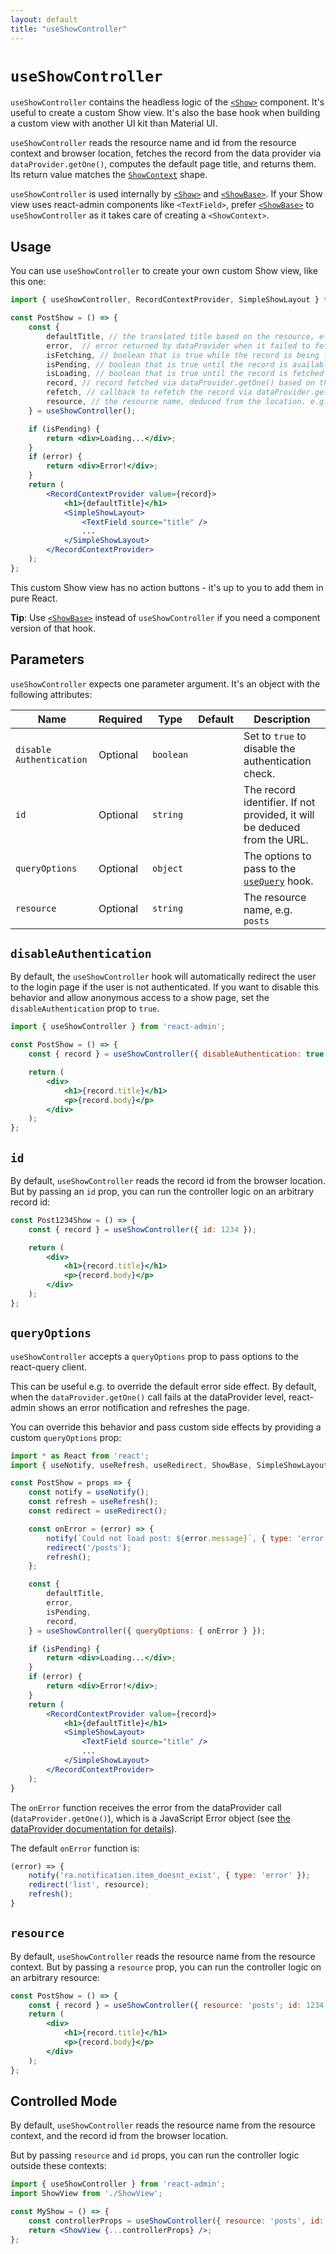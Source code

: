 ```yaml
---
layout: default
title: "useShowController"
---
```


# `useShowController`

`useShowController` contains the headless logic of the [`<Show>`](./Show.md) component. It's useful to create a custom Show view. It's also the base hook when building a custom view with another UI kit than Material UI. 

`useShowController` reads the resource name and id from the resource context and browser location, fetches the record from the data provider via `dataProvider.getOne()`, computes the default page title, and returns them. Its return value matches the [`ShowContext`](./useShowContext.md) shape. 

`useShowController` is used internally by [`<Show>`](./Show.md) and [`<ShowBase>`](./ShowBase.md). If your Show view uses react-admin components like `<TextField>`, prefer [`<ShowBase>`](./ShowBase.md) to `useShowController` as it takes care of creating a `<ShowContext>`.

## Usage

You can use `useShowController` to create your own custom Show view, like this one:

```jsx
import { useShowController, RecordContextProvider, SimpleShowLayout } from 'react-admin';

const PostShow = () => {
    const {
        defaultTitle, // the translated title based on the resource, e.g. 'Post #123'
        error,  // error returned by dataProvider when it failed to fetch the record. Useful if you want to adapt the view instead of just showing a notification using the `onError` side effect.
        isFetching, // boolean that is true while the record is being fetched, and false once the record is fetched
        isPending, // boolean that is true until the record is available for the first time
        isLoading, // boolean that is true until the record is fetched for the first time
        record, // record fetched via dataProvider.getOne() based on the id from the location
        refetch, // callback to refetch the record via dataProvider.getOne()
        resource, // the resource name, deduced from the location. e.g. 'posts'
    } = useShowController();

    if (isPending) {
        return <div>Loading...</div>;
    }
    if (error) {
        return <div>Error!</div>;
    }
    return (
        <RecordContextProvider value={record}>
            <h1>{defaultTitle}</h1>
            <SimpleShowLayout>
                <TextField source="title" />
                ...
            </SimpleShowLayout>
        </RecordContextProvider>
    );
};
```

This custom Show view has no action buttons - it's up to you to add them in pure React.

**Tip**: Use [`<ShowBase>`](./ShowBase.md) instead of `useShowController` if you need a component version of that hook.

## Parameters

`useShowController` expects one parameter argument. It's an object with the following attributes: 

| Name             | Required | Type              | Default | Description
|------------------|----------|-------------------|---------|--------------------------------------------------------
| `disable Authentication` | Optional | `boolean` |         | Set to `true` to disable the authentication check.
| `id`             | Optional | `string`          |         | The record identifier. If not provided, it will be deduced from the URL.
| `queryOptions`   | Optional | `object`          |         | The options to pass to the [`useQuery`](./Actions.md#usequery-and-usemutation) hook.
| `resource`       | Optional | `string`          |         | The resource name, e.g. `posts`

## `disableAuthentication`

By default, the `useShowController` hook will automatically redirect the user to the login page if the user is not authenticated. If you want to disable this behavior and allow anonymous access to a show page, set the `disableAuthentication` prop to `true`.

```jsx
import { useShowController } from 'react-admin';

const PostShow = () => {
    const { record } = useShowController({ disableAuthentication: true });

    return (
        <div>
            <h1>{record.title}</h1>
            <p>{record.body}</p>
        </div>
    );
};
```

## `id`

By default, `useShowController` reads the record id from the browser location. But by passing an `id` prop, you can run the controller logic on an arbitrary record id:

```jsx
const Post1234Show = () => {
    const { record } = useShowController({ id: 1234 });

    return (
        <div>
            <h1>{record.title}</h1>
            <p>{record.body}</p>
        </div>
    );
};
```

## `queryOptions`

`useShowController` accepts a `queryOptions` prop to pass options to the react-query client. 

This can be useful e.g. to override the default error side effect. By default, when the `dataProvider.getOne()` call fails at the dataProvider level, react-admin shows an error notification and refreshes the page.

You can override this behavior and pass custom side effects by providing a custom `queryOptions` prop:

```jsx
import * as React from 'react';
import { useNotify, useRefresh, useRedirect, ShowBase, SimpleShowLayout } from 'react-admin';

const PostShow = props => {
    const notify = useNotify();
    const refresh = useRefresh();
    const redirect = useRedirect();

    const onError = (error) => {
        notify(`Could not load post: ${error.message}`, { type: 'error' });
        redirect('/posts');
        refresh();
    };

    const {
        defaultTitle,
        error,
        isPending,
        record,
    } = useShowController({ queryOptions: { onError } });

    if (isPending) {
        return <div>Loading...</div>;
    }
    if (error) {
        return <div>Error!</div>;
    }
    return (
        <RecordContextProvider value={record}>
            <h1>{defaultTitle}</h1>
            <SimpleShowLayout>
                <TextField source="title" />
                ...
            </SimpleShowLayout>
        </RecordContextProvider>
    );
}
```

The `onError` function receives the error from the dataProvider call (`dataProvider.getOne()`), which is a JavaScript Error object (see [the dataProvider documentation for details](./DataProviderWriting.md#error-format)).

The default `onError` function is:

```js
(error) => {
    notify('ra.notification.item_doesnt_exist', { type: 'error' });
    redirect('list', resource);
    refresh();
}
```

## `resource`

By default, `useShowController` reads the resource name from the resource context. But by passing a `resource` prop, you can run the controller logic on an arbitrary resource:

```jsx
const PostShow = () => {
    const { record } = useShowController({ resource: 'posts'; id: 1234 });
    return (
        <div>
            <h1>{record.title}</h1>
            <p>{record.body}</p>
        </div>
    );
};
```

## Controlled Mode

By default, `useShowController` reads the resource name from the resource context, and the record id from the browser location.

But by passing `resource` and `id` props, you can run the controller logic outside these contexts:

```jsx
import { useShowController } from 'react-admin';
import ShowView from './ShowView';

const MyShow = () => {
    const controllerProps = useShowController({ resource: 'posts', id: 1234 });
    return <ShowView {...controllerProps} />;
};
```
